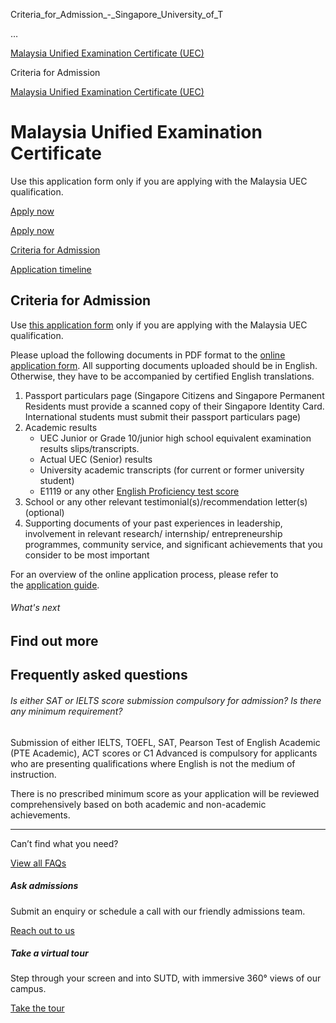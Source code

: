Criteria_for_Admission_-_Singapore_University_of_T



…

 [Malaysia Unified Examination Certificate (UEC)](/admissions/undergraduate/malaysia-unified-examination-certificate-uec) 

Criteria for Admission

[Malaysia Unified Examination Certificate (UEC)](https://www.sutd.edu.sg/admissions/undergraduate/malaysia-unified-examination-certificate-uec)

Malaysia Unified Examination Certificate
========================================

Use this application form only if you are applying with the Malaysia UEC qualification.

[Apply now](https://admission.sutd.edu.sg/psp/CSADM1PRD/APPLICANT/HRMS/?cmd=login&languageCd=ENG&)




[Apply now](https://admission.sutd.edu.sg/psp/CSADM1PRD/APPLICANT/HRMS/?cmd=login&languageCd=ENG&)

[Criteria for Admission](/admissions/undergraduate/malaysia-unified-examination-certificate-uec/criteria-for-admission/#tabs)

[Application timeline](/admissions/undergraduate/malaysia-unified-examination-certificate-uec/application-timeline/#tabs)

Criteria for Admission
----------------------

Use [this application form](https://admission.sutd.edu.sg/psp/CSADM1PRD/APPLICANT/HRMS/?cmd=login&languageCd=ENG&) only if you are applying with the Malaysia UEC qualification.

Please upload the following documents in PDF format to the [online application form](https://admission.sutd.edu.sg/psp/CSADM1PRD/APPLICANT/HRMS/?cmd=login&languageCd=ENG&). All supporting documents uploaded should be in English. Otherwise, they have to be accompanied by certified English translations.

1. Passport particulars page (Singapore Citizens and Singapore Permanent Residents must provide a scanned copy of their Singapore Identity Card. International students must submit their passport particulars page)
2. Academic results
   * UEC Junior or Grade 10/junior high school equivalent examination results slips/transcripts.
   * Actual UEC (Senior) results
   * University academic transcripts (for current or former university student)
   * E1119 or any other [English Proficiency test score](/admissions/undergraduate/admission-requirements/international-qualifications)
3. School or any other relevant testimonial(s)/recommendation letter(s) (optional)
4. Supporting documents of your past experiences in leadership, involvement in relevant research/ internship/ entrepreneurship programmes, community service, and significant achievements that you consider to be most important

For an overview of the online application process, please refer to the [application guide](/admissions/undergraduate/application-guide/).

###### What's next

Find out more
-------------

Frequently asked questions
--------------------------

###### Is either SAT or IELTS score submission compulsory for admission? Is there any minimum requirement?

Submission of either IELTS, TOEFL, SAT, Pearson Test of English Academic (PTE Academic), ACT scores or C1 Advanced is compulsory for applicants who are presenting qualifications where English is not the medium of instruction.

There is no prescribed minimum score as your application will be reviewed comprehensively based on both academic and non-academic achievements.

---

Can’t find what you need?

[View all FAQs](/admissions/undergraduate/faq/?faq-category=1655)

##### Ask admissions

Submit an enquiry or schedule a call with our friendly admissions team.

[Reach out to us](/admissions/undergraduate/ask-admissions/)

##### Take a virtual tour

Step through your screen and into SUTD, with immersive 360° views of our campus.

[Take the tour](https://virtualtour.sutd.edu.sg/)

